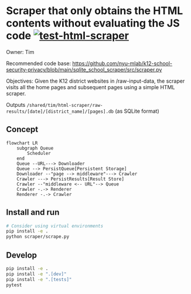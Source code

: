 # Scraper that only obtains the HTML contents without evaluating the JS code [![test-html-scraper](https://github.com/nyu-mlab/K12-Observatory/actions/workflows/test-html-scraper.yml/badge.svg?branch=main&event=push)](https://github.com/nyu-mlab/K12-Observatory/actions/workflows/test-html-scraper.yml)

Owner: Tim

Recommended code base:
https://github.com/nyu-mlab/k12-school-security-privacy/blob/main/sqlite_school_scraper/src/scraper.py

Objectives: Given the K12 district websites in /raw-input-data, the scraper visits all the home pages and subsequent pages using a simple HTML scraper.

Outputs
`/shared/tim/html-scraper/raw-results/[date]/[district_name]/[pages].db` (as SQLite format)

## Concept
```mermaid
flowchart LR
    subgraph Queue
        Scheduler
    end
    Queue --URL---> Downloader
    Queue --> PersistQueue[Persistent Storage]
    Downloader --"page --> middleware"---> Crawler
    Crawler ---> PersistResults[Result Store]
    Crawler --"middleware <-- URL"--> Queue
    Crawler -.-> Renderer
    Renderer -.-> Crawler
```

## Install and run
```bash
# Consider using virtual environments
pip install -e .
python scraper/scrape.py
```

## Develop
```bash
pip install -e .
pip install -e ".[dev]"
pip install -e ".[tests]"
pytest
```
